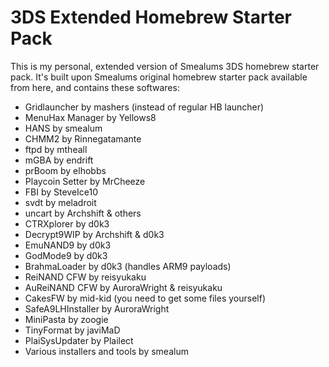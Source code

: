 # 3DS Extended Homebrew Starter Pack

This is my personal, extended version of Smealums 3DS homebrew starter pack. It's built upon Smealums original homebrew starter pack available from here, and contains these softwares:
* Gridlauncher by mashers (instead of regular HB launcher)
* MenuHax Manager by Yellows8
* HANS by smealum
* CHMM2 by Rinnegatamante
* ftpd by mtheall
* mGBA by endrift
* prBoom by elhobbs
* Playcoin Setter by MrCheeze
* FBI by SteveIce10
* svdt by meladroit
* uncart by Archshift & others
* CTRXplorer by d0k3
* Decrypt9WIP by Archshift & d0k3
* EmuNAND9 by d0k3
* GodMode9 by d0k3
* BrahmaLoader by d0k3 (handles ARM9 payloads)
* ReiNAND CFW by reisyukaku
* AuReiNAND CFW by AuroraWright & reisyukaku
* CakesFW by mid-kid (you need to get some files yourself)
* SafeA9LHInstaller by AuroraWright
* MiniPasta by zoogie
* TinyFormat by javiMaD
* PlaiSysUpdater by Plailect
* Various installers and tools by smealum
